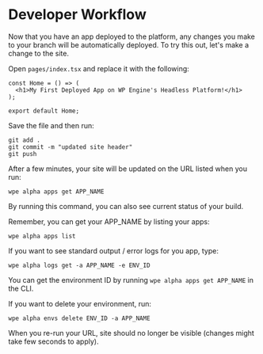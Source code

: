 # Developer Workflow

Now that you have an app deployed to the platform, any changes you make to your branch will be automatically deployed. To try this out, let's make a change to the site.

Open `pages/index.tsx` and replace it with the following:

```tsx
const Home = () => (
  <h1>My First Deployed App on WP Engine's Headless Platform!</h1>
);

export default Home;
```

Save the file and then run:

```
git add .
git commit -m "updated site header"
git push
```

After a few minutes, your site will be updated on the URL listed when you run:

```
wpe alpha apps get APP_NAME
```
By running this command, you can also see current status of your build.


Remember, you can get your APP_NAME by listing your apps:

```
wpe alpha apps list
```


If you want to see standard output / error logs for you app, type:
```
wpe alpha logs get -a APP_NAME -e ENV_ID
```
You can get the environment ID by running ```wpe alpha apps get APP_NAME``` in the CLI.


If you want to delete your environment, run:
```
wpe alpha envs delete ENV_ID -a APP_NAME
```

When you re-run your URL, site should no longer be visible (changes might take few seconds to apply).
